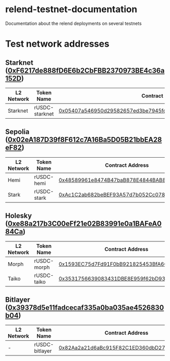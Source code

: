 # relend-testnet-documentation
Documentation about the relend deployments on several testnets

# Test network addresses

## Starknet ([0xF6217de888fD6E6b2CbFBB2370973BE4c36a152D](https://sepolia.etherscan.io/address/0xF6217de888fD6E6b2CbFBB2370973BE4c36a152D))

| L2 Network | Token Name | Contract Address |
|------------|------------|------------------|
| Starknet | rUSDC-starknet | [0x05407a546950d29582657ed3be7945fce0909d3141521417cf878b64be7873d0](https://sepolia.starkscan.co/contract/0x05407a546950d29582657ed3be7945fce0909d3141521417cf878b64be7873d0)

## Sepolia ([0x02eA187D39f8F612c7A16Ba5D05B21bbEA28eF82](https://sepolia.etherscan.io/address/0x02eA187D39f8F612c7A16Ba5D05B21bbEA28eF82))

| L2 Network | Token Name | Contract Address |
|------------|------------|------------------|
| Hemi | rUSDC-hemi | [0x48589961e8474B47baB878E4844BAB827Ea73A1e](https://sepolia.etherscan.io/address/0x48589961e8474B47baB878E4844BAB827Ea73A1e) |
| Stark | rUSDC-stark | [0xAc1C2ab682beBEF93A57d7b052Cc0780C016761A](https://sepolia.etherscan.io/address/0xAc1C2ab682beBEF93A57d7b052Cc0780C016761A) |

## Holesky ([0xe88a217b3C00eFf21e02B83991e0a1BAFeA084Ca](https://holesky.etherscan.io/address/0xe88a217b3C00eFf21e02B83991e0a1BAFeA084Ca))

| L2 Network | Token Name | Contract Address |
|------------|------------|------------------|
| Morph | rUSDC-morph | [0x1593EC75d7Fd91F0bB921825453BfA6032915115](https://holesky.etherscan.io/address/0x1593EC75d7Fd91F0bB921825453BfA6032915115) |
| Taiko | rUSDC-taiko | [0x3531756639083431DBE8E959f62bD93b5E4155b7](https://holesky.etherscan.io/address/0x3531756639083431DBE8E959f62bD93b5E4155b7) |

## Bitlayer ([0x39378d5e11fadcecaf335a0ba035ae4526830b04](https://testnet.btrscan.com/address/0x39378d5e11fadcecaf335a0ba035ae4526830b04))

| L2 Network | Token Name | Contract Address |
|------------|------------|------------------|
| -          | rUSDC-bitlayer | [0x82Aa2a21d6aBc915F82C1ED360dbD274b17b79AF](https://testnet.btrscan.com/address/0x82Aa2a21d6aBc915F82C1ED360dbD274b17b79AF) |
